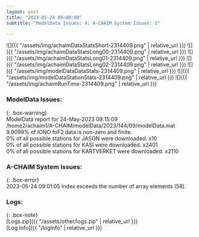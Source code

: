 ```yaml
---
layout: post
title: "2023-05-24 09:00:00"
subtitle: "ModelData Issues: 4; A-CHAIM System Issues: 1"

---
```


![]({{ "/assets/img/achaimDataStatsShort-2314409.png" | relative_url }})
![]({{ "/assets/img/achaimDataStatsLong00-2314409.png" | relative_url }})
![]({{ "/assets/img/achaimDataStatsLong01-2314409.png" | relative_url }})
![]({{ "/assets/img/achaimDataStatsLong02-2314409.png" | relative_url }})
![]({{ "/assets/img/modelDataDataStats-2314409.png" | relative_url }})
![]({{ "/assets/img/modelDataStationStats-2314409.png" | relative_url }})
![]({{ "/assets/img/achaimRunTime-2314409.png" | relative_url }})


### ModelData Issues:  
  
{: .box-warning}  
 ModelData report for 24-May-2023 09:15:09   
 /home2/achaim1/A-CHAIM/modelData/2023/144/09/modelData.mat   
 9.9099% of IONO foF2 data is non-zero and finite.   
 0% of all possible stations for JASON were downloaded. x10   
 0% of all possible stations for KASI were downloaded. x2401   
 0% of all possible stations for KARTVERKET were downloaded. x2110   
  
### A-CHAIM System Issues:  
  
{: .box-error}  
2023-05-24 09:01:05 Index exceeds the number of array elements (58).  

### Logs:  
  
{: .box-note}  
[Logs.zip]({{ "/assets/other/logs.zip" | relative_url }})  
[Log Info]({{ "/logInfo" | relative_url }})  
